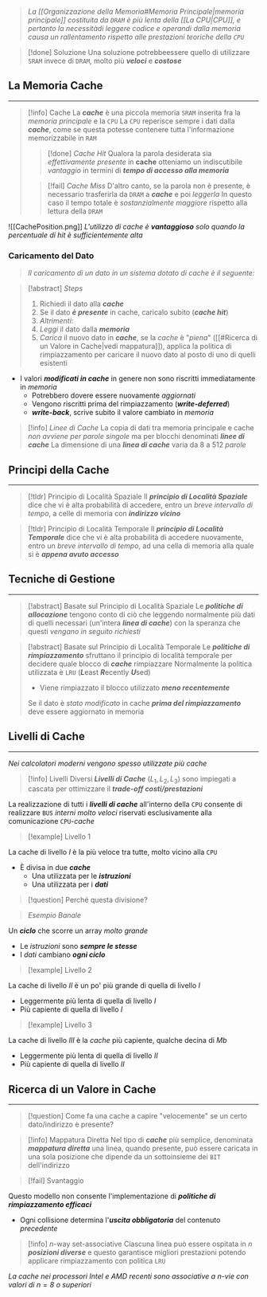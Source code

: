 >*La [[Organizzazione della Memoria#Memoria Principale|memoria principale]] costituita da `DRAM` è più lenta della [[La CPU|CPU]], e pertanto la necessitàdi leggere codice e operandi dalla memoria causa un rallentamento rispetto alle prestazioni teoriche della `CPU`*

>[!done] Soluzione
>Una soluzione potrebbeessere quello di utilizzare `SRAM` invece di `DRAM`, molto più ***veloci*** e ***costose***

## La Memoria Cache
---
>[!info] Cache
>La ***cache*** è una piccola memoria `SRAM` inserita fra la *memoria principale* e la `CPU`
>La `CPU` reperisce sempre i dati dalla ***cache***, come se questa potesse contenere tutta l'informazione memorizzabile in `RAM`
>>[!done] *Cache Hit*
>>Qualora la parola desiderata sia *effettivamente presente* in **cache** otteniamo un indiscutibile *vantaggio* in termini di ***tempo di accesso alla memoria***
>
>>[!fail] *Cache Miss*
>>D'altro canto, se la parola non è presente, è necessario trasferirla da `DRAM` a ***cache*** e poi *leggerla*
>>In questo caso il tempo totale è *sostanzialmente maggiore* rispetto alla lettura della `DRAM`

![[CachePosition.png]]
*L'utilizzo di cache è **vantaggioso** solo quando la percentuale di hit è sufficientemente alta*

### Caricamento del Dato
>*Il caricamento di un dato in un sistema dotato di cache è il seguente:*

>[!abstract] *Steps*
>1. Richiedi il dato alla ***cache***
>2. Se il dato ***è presente*** in cache, caricalo subito (***cache hit***)
>3. *Altrimenti*:
>	1. *Leggi* il dato dalla ***memoria***
>	2. *Carica* il nuovo dato in ***cache***, se la *cache* è "*piena*" ([[#Ricerca di un Valore in Cache|vedi mappatura]]), applica la politica di rimpiazzamento per caricare il nuovo dato al posto di uno di quelli esistenti

- I valori ***modificati in cache*** in genere non sono riscritti immediatamente in *memoria*
	- Potrebbero dovere essere nuovamente *aggiornati*
	- Vengono riscritti prima del rimpiazzamento (***write-deferred***)
	- ***write-back***, scrive subito il valore cambiato in *memoria*


>[!info] *Linee di Cache*
>La copia di dati tra memoria principale e cache *non avviene per parole singole* ma per blocchi denominati ***linee di cache***
>La dimensione di una ***linea di cache*** varia da $8$ a $512$ *parole*

## Principi della Cache
---
>[!tldr] Principio di Località Spaziale
>Il ***principio di Località Spaziale*** dice che vi è alta probabilità di accedere, entro un *breve intervallo di tempo*, a celle di memoria con ***indirizzo vicino***

>[!tldr] Principio di Località Temporale
>Il ***principio di Località Temporale*** dice che vi è alta probabilità di accedere nuovamente, entro un *breve intervallo di tempo*, ad una cella di memoria alla quale si è ***appena avuto accesso***

## Tecniche di Gestione
---
>[!abstract] Basate sul Principio di Località Spaziale
>Le ***politiche di allocazione*** tengono conto di ciò che leggendo normalmente più dati di quelli necessari (un'intera ***linea di cache***) con la speranza che questi *vengano in seguito richiesti*

>[!abstract] Basate sul Principio di Località Temporale
>Le ***politiche di rimpiazzamento*** sfruttano il principio di località temporale per decidere quale blocco di ***cache*** rimpiazzare
>Normalmente la politica utilizzata è `LRU` (***L***east ***R***ecently ***U***sed)
>- Viene rimpiazzato il blocco utilizzato ***meno recentemente***
>
>Se il dato è *stato modificato* in cache ***prima del rimpiazzamento*** deve essere aggiornato in memoria

## Livelli di Cache
---
*Nei calcolatori moderni vengono spesso utilizzate più cache*

>[!info] Livelli
>Diversi ***Livelli di Cache*** ($L_{1},L_{2},L_{3}$) sono impiegati a cascata per ottimizzare il ***trade-off costi/prestazioni***

La realizzazione di tutti i ***livelli di cache*** all'interno della `CPU` consente di realizzare `BUS` *interni molto veloci* riservati esclusivamente alla comunicazione `CPU`-*cache*

>[!example] Livello $1$

La cache di livello $I$ è la più veloce tra tutte, molto vicino alla `CPU`
- È divisa in due ***cache***
	- Una utilizzata per le ***istruzioni***
	- Una utilizzata per i ***dati***
>[!question] Perché questa divisione?

>*Esempio Banale*

Un ***ciclo*** che scorre un array *molto grande*
- Le *istruzioni* sono ***sempre le stesse***
- I *dati* cambiano ***ogni ciclo***

>[!example] Livello 2

La cache di livello $II$ è un po' più grande di quella di livello $I$
- Leggermente più lenta di quella di livello $I$
- Più capiente di quella di livello $I$

>[!example] Livello 3

La cache di livello $III$ è la *cache* più capiente, qualche decina di $Mb$
- Leggermente più lenta di quella di livello $II$
- Più capiente di quella di livello $II$

## Ricerca di un Valore in Cache
---
>[!question] Come fa una cache a capire "velocemente" se un certo dato/indirizzo è presente?

>[!info] Mappatura Diretta
>Nel tipo di ***cache*** più semplice, denominata ***mappatura diretta*** una linea, quando presente, può essere caricata in una sola posizione che dipende da un sottoinsieme dei `BIT` dell'indirizzo

>[!fail] Svantaggio

Questo modello non consente l'implementazione di ***politiche di rimpiazzamento efficaci***
- Ogni collisione determina l'***uscita obbligatoria*** del contenuto *precedente*

>[!info] $n$-way set-associative
>Ciascuna linea può essere ospitata in $n$ ***posizioni diverse*** e questo garantisce migliori prestazioni potendo applicare rimpiazzamento con politica `LRU`

*La cache nei processori Intel e AMD recenti sono associative a $n$-vie con valori di $n=8$ o superiori*